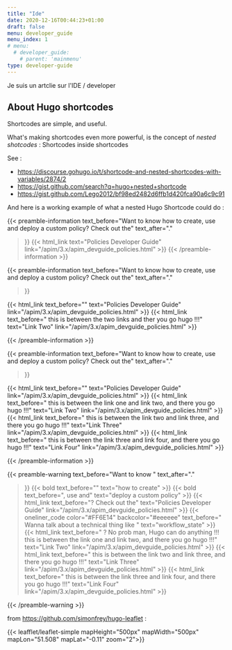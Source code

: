 ```yaml
---
title: "Ide"
date: 2020-12-16T00:44:23+01:00
draft: false
menu: developer_guide
menu_index: 1
# menu:
  # developer_guide:
    # parent: 'mainmenu'
type: developer-guide
---
```



Je suis un artclie sur l'IDE / developer


## About Hugo shortcodes

Shortcodes are simple, and useful.


What's making shortcodes even more powerful, is the concept of _nested shotcodes_ : Shortcodes inside shortcodes

See :
* https://discourse.gohugo.io/t/shortcode-and-nested-shortcodes-with-variables/2874/2
* https://gist.github.com/search?q=hugo+nested+shortcode
* https://gist.github.com/Lego2012/bf98ed2482d6ffb1d420fca90a6c9c91


And here is a working example of what a nested Hugo Shortcode could do :

{{< preamble-information
  text_before="Want to know how to create, use and deploy a custom policy? Check out the"
  text_after="."

  >}}
{{< html_link text="Policies Developer Guide" link="/apim/3.x/apim_devguide_policies.html" >}}
{{< /preamble-information >}}


{{< preamble-information
  text_before="Want to know how to create, use and deploy a custom policy? Check out the"
  text_after="."
  >}}

  {{< html_link text_before="" text="Policies Developer Guide" link="/apim/3.x/apim_devguide_policies.html" >}}
  {{< html_link text_before=" this is between the two links and ther you go hugo !!!" text="Link Two" link="/apim/3.x/apim_devguide_policies.html" >}}

{{< /preamble-information >}}

{{< preamble-information
  text_before="Want to know how to create, use and deploy a custom policy? Check out the"
  text_after="."
  >}}

  {{< html_link text_before="" text="Policies Developer Guide" link="/apim/3.x/apim_devguide_policies.html" >}}
  {{< html_link text_before=" this is between the link one and link two, and there you go hugo !!!" text="Link Two" link="/apim/3.x/apim_devguide_policies.html" >}}
  {{< html_link text_before=" this is between the link two and link three, and there you go hugo !!!" text="Link Three" link="/apim/3.x/apim_devguide_policies.html" >}}
  {{< html_link text_before=" this is between the link three and link four, and there you go hugo !!!" text="Link Four" link="/apim/3.x/apim_devguide_policies.html" >}}

{{< /preamble-information >}}

{{< preamble-warning
  text_before="Want to know "
  text_after="."
  >}}
  {{< bold text_before="" text="how to create" >}}
  {{< bold text_before=", use and" text="deploy a custom policy" >}}
  {{< html_link text_before="? Check out the" text="Policies Developer Guide" link="/apim/3.x/apim_devguide_policies.html" >}}
  {{< oneliner_code color="#FF6E14" backcolor="#eeeeee" text_before=" Wanna talk about a technical thing like " text="workflow_state" >}}
  {{< html_link text_before="  ? No prob man, Hugo can do anything  !!! this is between the link one and link two, and there you go hugo !!!" text="Link Two" link="/apim/3.x/apim_devguide_policies.html" >}}
  {{< html_link text_before=" this is between the link two and link three, and there you go hugo !!!" text="Link Three" link="/apim/3.x/apim_devguide_policies.html" >}}
  {{< html_link text_before=" this is between the link three and link four, and there you go hugo !!!" text="Link Four" link="/apim/3.x/apim_devguide_policies.html" >}}

{{< /preamble-warning >}}

from https://github.com/simonfrey/hugo-leaflet :

{{< leafflet/leaflet-simple mapHeight="500px" mapWidth="500px" mapLon="51.508" mapLat="-0.11" zoom="2">}}
